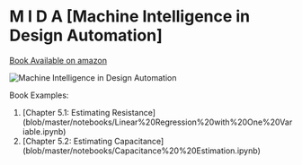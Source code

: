 # M I D A [Machine Intelligence in Design Automation]
[Book Available on amazon](http://amzn.to/2paZ53b)

![Machine Intelligence in Design Automation](https://qph.ec.quoracdn.net/main-qimg-be4b2dd87b0ef610f4fda06b89904bd5)

Book Examples:
1. [Chapter 5.1: Estimating Resistance] (blob/master/notebooks/Linear%20Regression%20with%20One%20Variable.ipynb)
2. [Chapter 5.2: Estimating Capacitance] (blob/master/notebooks/Capacitance%20%20Estimation.ipynb)